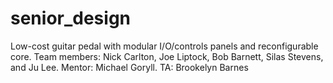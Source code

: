 # senior_design
Low-cost guitar pedal with modular I/O/controls panels and reconfigurable core. Team members: Nick Carlton, Joe Liptock, Bob Barnett, Silas Stevens, and Ju Lee. Mentor: Michael Goryll. TA: Brookelyn Barnes
